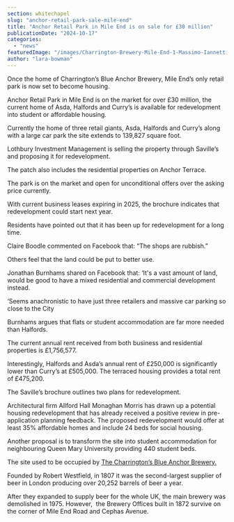 ```yaml
---
section: whitechapel
slug: "anchor-retail-park-sale-mile-end"
title: "Anchor Retail Park in Mile End is on sale for £30 million"
publicationDate: "2024-10-17"
categories: 
  - "news"
featuredImage: "/images/Charrington-Brewery-Mile-End-1-Massimo-Iannetti.jpg"
author: "lara-bowman"
---
```


Once the home of Charrington’s Blue Anchor Brewery, Mile End’s only retail park is now set to become housing. 

Anchor Retail Park in Mile End is on the market for over £30 million, the current home of Asda, Halfords and Curry’s is available for redevelopment into student or affordable housing.

Currently the home of three retail giants, Asda, Halfords and Curry’s along with a large car park the site extends to 139,827 square foot.

Lothbury Investment Management is selling the property through Saville’s and proposing it for redevelopment. 

The patch also includes the residential properties on Anchor Terrace.

The park is on the market and open for unconditional offers over the asking price currently. 

With current business leases expiring in 2025, the brochure indicates that redevelopment could start next year. 

Residents have pointed out that it has been up for redevelopment for a long time. 

Claire Boodle commented on Facebook that: “The shops are rubbish.”

Others feel that the land could be put to better use. 

Jonathan Burnhams shared on Facebook that: ‘It's a vast amount of land, would be good to have a mixed residential and commercial development instead. 

‘Seems anachronistic to have just three retailers and massive car parking so close to the City

Burnhams argues that flats or student accommodation are far more needed than Halfords.

The current annual rent received from both business and residential properties is £1,756,577.

Interestingly, Halfords and Asda’s annual rent of £250,000 is significantly lower than Curry’s at £505,000. The terraced housing provides a total rent of £475,200. 

The Saville’s brochure outlines two plans for redevelopment. 

Architectural firm Allford Hall Monaghan Morris has drawn up a potential housing redevelopment that has already received a positive review in pre-application planning feedback. The proposed redevelopment would offer at least 35% affordable homes and include 24 beds for social housing. 

Another proposal is to transform the site into student accommodation for neighbouring Queen Mary University providing 440 student beds.

The site used to be occupied by [The Charrington’s Blue Anchor Brewery.](https://whitechapellondon.co.uk/stepney-green-gardens-conservation-area-history/)

Founded by Robert Westfield, in 1807 it was the second-largest supplier of beer in London producing over 20,252 barrels of beer a year.

After they expanded to supply beer for the whole UK, the main brewery was demolished in 1975. However,  the Brewery Offices built in 1872 survive on the corner of Mile End Road and Cephas Avenue.
